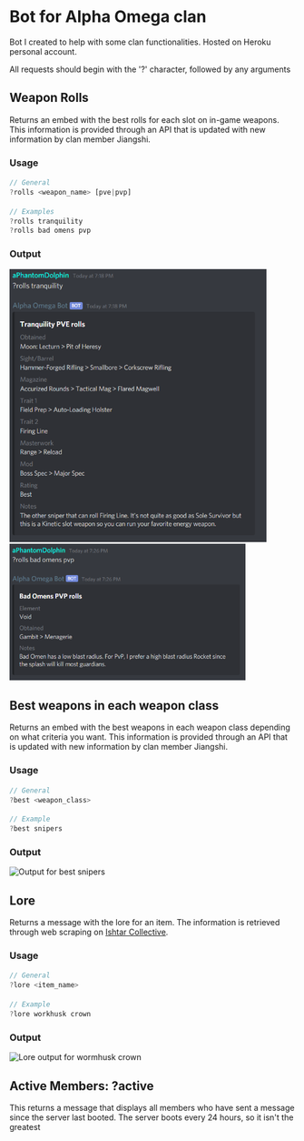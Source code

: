 # Bot for Alpha Omega clan

Bot I created to help with some clan functionalities. Hosted on Heroku personal account.

All requests should begin with the '?' character, followed by any arguments

## Weapon Rolls

Returns an embed with the best rolls for each slot on in-game weapons. This information is provided through an API that is updated with new information by clan member Jiangshi.

### Usage

```javascript
// General
?rolls <weapon_name> [pve|pvp]

// Examples
?rolls tranquility
?rolls bad omens pvp
```

### Output

<img src="images/rolls_output.PNG" alt="Output for tranquility" height="480"/>
<img src="images/rolls_bad_output.PNG" alt="Output for bad omens pvp" height="240"/>

## Best weapons in each weapon class

Returns an embed with the best weapons in each weapon class depending on what criteria you want. This information is provided through an API that is updated with new information by clan member Jiangshi.

### Usage

```javascript
// General
?best <weapon_class>

// Example
?best snipers
```

### Output

<img src="images/best_sniper_output" alt="Output for best snipers" height="400"/>

## Lore

Returns a message with the lore for an item. The information is retrieved through web scraping on [Ishtar Collective](https://www.ishtar-collective.net/).

### Usage

```javascript
// General
?lore <item_name>

// Example
?lore workhusk crown
```

### Output

<img src="images/lore_wormhusk_crown" alt="Lore output for wormhusk crown" height="360"/>


## Active Members: ?active

This returns a message that displays all members who have sent a message since the server last booted. The server boots every 24 hours, so it isn't the greatest


